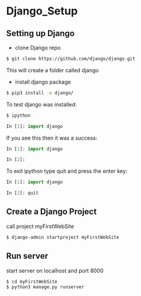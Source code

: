 # Django_Setup

## Setting up Django

- clone Django repo
```bash
$ git clone https://github.com/django/django.git
```

This will create a folder called django

- install django package
```bash
$ pip3 install -e django/
```

To test django was installed:

```bash
$ ipython
```

```python
In [1]: import django
```

If you see this then it was a success:

```python
In [1]: import django

In [2]:
```

To exit ipython type quit and press the enter key:

```python
In [1]: import django

In [2]: quit
```

## Create a Django Project

call project myFirstWebSite

```bash
$ django-admin startproject myFirstWebSite
```

## Run server

start server on localhost and port 8000

```bash
$ cd myFirstWebSite
$ python3 manage.py runserver
```
